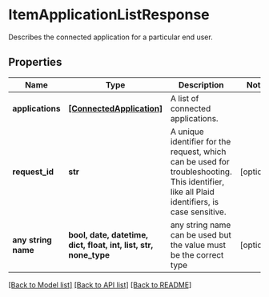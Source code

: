 # ItemApplicationListResponse

Describes the connected application for a particular end user.

## Properties
Name | Type | Description | Notes
------------ | ------------- | ------------- | -------------
**applications** | [**[ConnectedApplication]**](ConnectedApplication.md) | A list of connected applications. | 
**request_id** | **str** | A unique identifier for the request, which can be used for troubleshooting. This identifier, like all Plaid identifiers, is case sensitive. | [optional] 
**any string name** | **bool, date, datetime, dict, float, int, list, str, none_type** | any string name can be used but the value must be the correct type | [optional]

[[Back to Model list]](../README.md#documentation-for-models) [[Back to API list]](../README.md#documentation-for-api-endpoints) [[Back to README]](../README.md)


